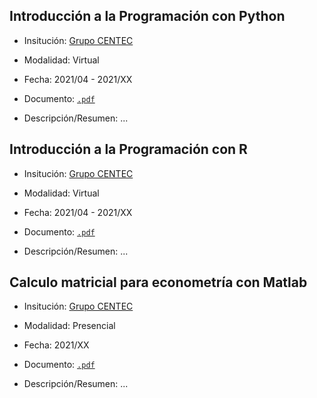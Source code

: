 ## Introducción a la Programación con Python

   - Insitución: [Grupo CENTEC](https://www.facebook.com/grupocentec)
   
   - Modalidad: Virtual
   
   - Fecha: 2021/04 - 2021/XX
   
   - Documento: [`.pdf`](../main/03/gem2017.pdf)
   
   - Descripción/Resumen: ...


## Introducción a la Programación con R

   - Insitución: [Grupo CENTEC](https://www.facebook.com/grupocentec)
   
   - Modalidad: Virtual
   
   - Fecha: 2021/04 - 2021/XX
   
   - Documento: [`.pdf`](../main/03/gem2017.pdf)
   
   - Descripción/Resumen: ...


## Calculo matricial para econometría con Matlab

   - Insitución: [Grupo CENTEC](https://www.facebook.com/grupocentec)
   
   - Modalidad: Presencial
   
   - Fecha: 2021/XX
   
   - Documento: [`.pdf`](../main/03/gem2017.pdf)
   
   - Descripción/Resumen: ...
